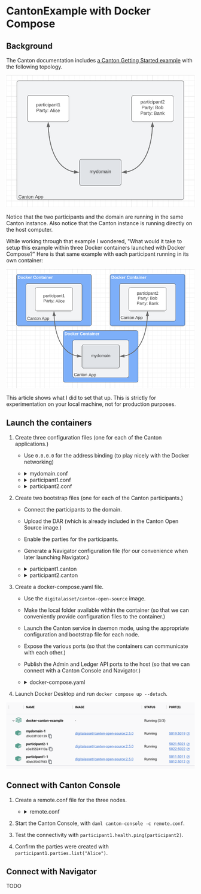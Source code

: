 # CantonExample with Docker Compose

## Background

The Canton documentation includes [a Canton Getting Started example]() with the following topology.

![](topology1.png)

Notice that the two participants and the domain are running in the same Canton instance. Also notice that the Canton instance is running directly on the host computer.

While working through that example I wondered, "What would it take to setup this example within three Docker containers launched with Docker Compose?" Here is that same example with each participant running in its own container:

![](topology2.png)

This article shows what I did to set that up. This is strictly for experimentation on your local machine, not for production purposes.

## Launch the containers

1. Create three configuration files (one for each of the Canton applications.)

   * Use `0.0.0.0` for the address binding (to play nicely with the Docker networking)

   * <details> <summary>mydomain.conf</summary>  

      ```
      canton {
        domains {
          mydomain {
            storage.type = memory
            public-api.port = 5018
            public-api.address = 0.0.0.0
            admin-api.port = 5019
            admin-api.address = 0.0.0.0
          }
        }
      }
      ```
      </details>

   * <details> <summary>participant1.conf</summary>  

      ```
      canton {
        participants {
          participant1 {
            storage.type = memory
            admin-api.port = 5012
            admin-api.address = 0.0.0.0
            ledger-api.port = 5011
            ledger-api.address = 0.0.0.0
          }
        }
      }
      ```
      </details>

   * <details> <summary>participant2.conf</summary>  

      ```
      canton {
        participants {
          participant2 {
            storage.type = memory
            admin-api.port = 5022
            admin-api.address = 0.0.0.0
            ledger-api.port = 5021
            ledger-api.address = 0.0.0.0
          }
        }
      }
      ```
      </details>

1. Create two bootstrap files (one for each of the Canton participants.)
   * Connect the participants to the domain.
   * Upload the DAR (which is already included in the Canton Open Source image.)
   * Enable the parties for the participants.
   * Generate a Navigator configuration file (for our convenience when later launching Navigator.)

   * <details><summary>participant1.canton</summary>
     
     ```
      participant1.domains.connect("mydomain", "http://mydomain:5018")
      participant1.dars.upload("dars/CantonExamples.dar")
      participant1.parties.enable("Alice", waitForDomain=DomainChoice.All)
      utils.generate_navigator_conf(participant1, Some("./host/ui-backend-participant1.conf"))
     ```
    </details>

   * <details><summary>participant2.canton</summary>
     
     ```
      participant2.domains.connect("mydomain", "http://mydomain:5018")
      participant2.dars.upload("dars/CantonExamples.dar")
      participant2.parties.enable("Bob", waitForDomain=DomainChoice.All)
      participant2.parties.enable("Bank", waitForDomain=DomainChoice.All)
      utils.generate_navigator_conf(participant2, Some("./host/ui-backend-participant2.conf"))
     ```
    </details>

1. Create a docker-compose.yaml file.
   * Use the `digitalasset/canton-open-source` image.
   * Make the local folder available within the container (so that we can conveniently provide configuration files to the container.)
   * Launch the Canton service in daemon mode, using the appropriate configuration and bootstrap file for each node.
   * Expose the various ports (so that the containers can communicate with each other.)
   * Publish the Admin and Ledger API ports to the host (so that we can connect with a Canton Console and Navigator.)

   * <details><summary>docker-compose.yaml</summary>

      ```
      services: 

        mydomain:
          image: digitalasset/canton-open-source:2.5.0
          volumes:
            - ./:/canton/host/:rw
          entrypoint: bin/canton
          command: daemon --config "host/mydomain.conf" --log-profile container
          expose:
            - 5018
            - 5019
          ports:
            - 5018:5018
            - 5019:5019

        participant1:
          image: digitalasset/canton-open-source:2.5.0
          volumes:
            - ./:/canton/host/:rw
          entrypoint: bin/canton
          command: daemon --config "host/participant1.conf" --bootstrap "host/participant1.canton" --log-profile container
          expose:
            - 5011
            - 5012
          ports:
            - 5011:5011
            - 5012:5012

        participant2:
          image: digitalasset/canton-open-source:2.5.0
          volumes:
            - ./:/canton/host/:rw
          entrypoint: bin/canton
          command: daemon --config "host/participant2.conf" --bootstrap "host/participant2.canton" --log-profile container
          expose:
            - 5021
            - 5022
          ports:
            - 5021:5021
            - 5022:5022
            ```

      </details>

1. Launch Docker Desktop and run `docker compose up --detach`.

![](containers.png)

## Connect with Canton Console

1. Create a remote.conf file for the three nodes.

   * <details><summary>remote.conf</summary>

      ```
        canton {
          remote-domains {
            mydomain {
              admin-api {
                address = "localhost"
                port = "5019"
              }
              public-api {
                address = "localhost"
                port = "5018"
              }
            }
          }
          remote-participants {
            participant1 {
              admin-api {
                address = "localhost"
                port = "5012"
              }
              ledger-api {
                address = "localhost"
                port = "5011"
              }
            }
            participant2 {
              admin-api {
                address = "localhost"
                port = "5022"
              }
              ledger-api {
                address = "localhost"
                port = "5021"
              }
            }
          }
        }
      ```
      </details>

1. Start the Canton Console, with `daml canton-console -c remote.conf`.
1. Test the connectivity with `participant1.health.ping(participant2)`.
1. Confirm the parties were created with `participant1.parties.list("Alice")`.

## Connect with Navigator

TODO
